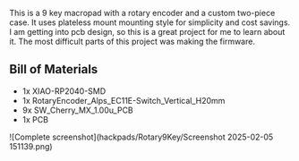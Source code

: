 This is a 9 key macropad with a rotary encoder and a custom two-piece case. It uses plateless mount mounting style for simplicity and cost savings. I am getting into pcb design, so this is a great project for me to learn about it. The most difficult parts of this project was making the firmware.

## Bill of Materials
- 1x XIAO-RP2040-SMD
- 1x RotaryEncoder_Alps_EC11E-Switch_Vertical_H20mm
- 9x SW_Cherry_MX_1.00u_PCB
- 1x PCB

![Complete screenshot](hackpads/Rotary9Key/Screenshot 2025-02-05 151139.png)

